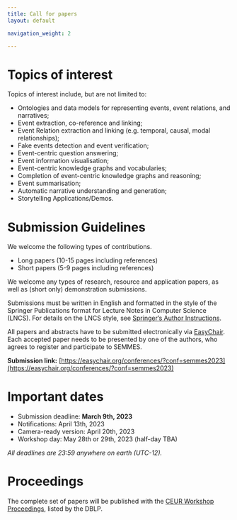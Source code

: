 ```yaml
---
title: Call for papers
layout: default

navigation_weight: 2

---
```


# Topics of interest

Topics of interest include, but are not limited to:
- Ontologies and data models for representing events, event relations, and narratives;
- Event extraction, co-reference and linking;
- Event Relation extraction and linking (e.g. temporal, causal, modal relationships);
- Fake events detection and event verification;
- Event-centric question answering;
- Event information visualisation;
- Event-centric knowledge graphs and vocabularies;
- Completion of event-centric knowledge graphs and reasoning;
- Event summarisation;
- Automatic narrative understanding and generation;
- Storytelling Applications/Demos.

# Submission Guidelines

We welcome the following types of contributions.

- Long papers (10-15 pages including references)
- Short papers (5-9 pages including references)

We welcome any types of research, resource and application papers, as well as (short only) demonstration submissions.

Submissions must be written in English and formatted in the style of the Springer Publications format for Lecture Notes in Computer Science (LNCS).
For details on the LNCS style, see [Springer’s Author Instructions](https://www.springer.com/gp/computer-science/lncs/conference-proceedings-guidelines).

All papers and abstracts have to be submitted electronically via [EasyChair](https://easychair.org/conferences/?conf=semmes2023).
Each accepted paper needs to be presented by one of the authors, who agrees to register and participate to SEMMES.

**Submission link:** [https://easychair.org/conferences/?conf=semmes2023](https://easychair.org/conferences/?conf=semmes2023)

# Important dates

* Submission deadline: **March 9th, 2023**
* Notifications: April 13th, 2023
* Camera-ready version: April 20th, 2023
* Workshop day: May 28th or 29th, 2023 (half-day TBA)

*All deadlines are 23:59 anywhere on earth (UTC-12).*

# Proceedings

The complete set of papers will be published with the [CEUR Workshop Proceedings](http://CEUR-WS.org), listed by the DBLP.
